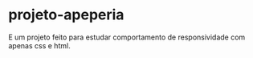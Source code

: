 # projeto-apeperia
E um projeto feito para estudar comportamento de responsividade com apenas css e html.
